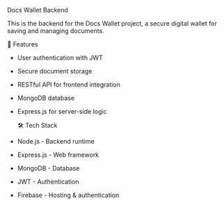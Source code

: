  Docs Wallet Backend

This is the backend for the Docs Wallet project, a secure digital wallet for saving and managing documents.

 🚀 Features
- User authentication with JWT
- Secure document storage
- RESTful API for frontend integration
- MongoDB database
- Express.js for server-side logic

  🛠️ Tech Stack
- Node.js - Backend runtime
- Express.js - Web framework
- MongoDB - Database
- JWT - Authentication
- Firebase - Hosting & authentication


